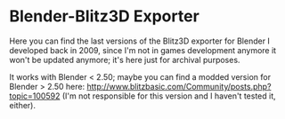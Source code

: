 # Blender-Blitz3D Exporter

Here you can find the last versions of the Blitz3D exporter for Blender I developed back in 2009, since I'm not in games development anymore it won't be updated anymore; it's here just for archival purposes.

It works with Blender < 2.50; maybe you can find a modded version for Blender > 2.50 here: http://www.blitzbasic.com/Community/posts.php?topic=100592 (I'm not responsible for this version and I haven't tested it, either).